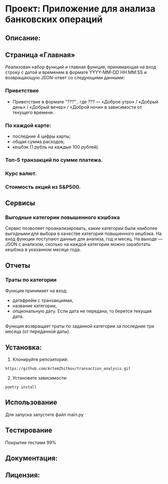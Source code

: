# Проект: Приложение для анализа банковских операций
## Описание:
## Страница «Главная»
Реализован набор функций и главная функция, принимающая на вход строку с датой и временем в формате 
YYYY-MM-DD HH:MM:SS
 и возвращающую JSON-ответ со следующими данными:
### Приветствие
* Приветствие в формате "???"
, где 
???
 — «Доброе утро» / «Добрый день» / «Добрый вечер» / «Доброй ночи» в зависимости от текущего времени.
### По каждой карте:
  * последние 4 цифры карты;
  * общая сумма расходов;
  * кешбэк (1 рубль на каждые 100 рублей).
### Топ-5 транзакций по сумме платежа.
### Курс валют.
### Стоимость акций из S&P500.

## Сервисы
### Выгодные категории повышенного кэшбэка
Сервис позволяет проанализировать, 
какие категории были наиболее выгодными для выбора в качестве категорий повышенного кешбэка.
На вход функции поступают данные для анализа, год и месяц.
На выходе — JSON с анализом, сколько на каждой категории можно заработать кешбэка в указанном месяце года.

## Отчеты
### Траты по категории
Функция принимает на вход:

* датафрейм с транзакциями,
* название категории,
* опциональную дату.
Если дата не передана, то берется текущая дата.

Функция возвращает траты по заданной категории за последние три месяца (от переданной даты).

## Установка:

1. Клонируйте репозиторий:
```
https://github.com/ArtemZhitkov/transaction_analysis.git
```

2. Установите зависимости:
```
poetry install
```
## Использование
Для запуска запустите файл main.py
## Тестирование
Покрытие тестами 99%
## Документация:


## Лицензия:
